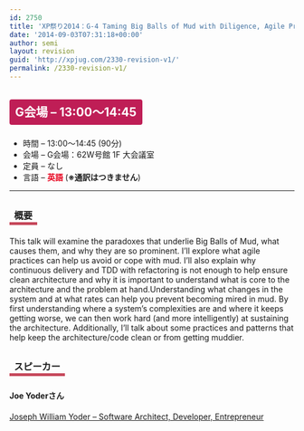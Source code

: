 ```yaml
---
id: 2750
title: 'XP祭り2014：G-4 Taming Big Balls of Mud with Diligence, Agile Practices, and Hard Work【講演】'
date: '2014-09-03T07:31:18+00:00'
author: semi
layout: revision
guid: 'http://xpjug.com/2330-revision-v1/'
permalink: /2330-revision-v1/
---
```


## <span style="color:#FFFFFF; background-color:#BF1E56; margin:0 0 30px 0; padding:10px 10px; border-radius:4px; line-height:2.5;">G会場 – 13:00～14:45</span>

- 時間 – 13:00～14:45 (90分)
- 会場 – G会場：62W号館 1F 大会議室
- 定員 – なし
- 言語 – <span style="color:#E7001D; font-weight: bold;">英語</span> (<span style="font-weight: bold;">※通訳はつきません</span>)

---

### <span style="margin:0 0 10px 0; padding:2px 8px; border-width:0 0 5px 0; border-color:#C6485B; border-style:solid; line-height:2.5;">概要</span>

This talk will examine the paradoxes that underlie Big Balls of Mud, what causes them, and why they are so prominent. I’ll explore what agile practices can help us avoid or cope with mud. I’ll also explain why continuous delivery and TDD with refactoring is not enough to help ensure clean architecture and why it is important to understand what is core to the architecture and the problem at hand.Understanding what changes in the system and at what rates can help you prevent becoming mired in mud. By first understanding where a system’s complexities are and where it keeps getting worse, we can then work hard (and more intelligently) at sustaining the architecture. Additionally, I’ll talk about some practices and patterns that help keep the architecture/code clean or from getting muddier.

### <span style="margin:0 0 10px 0; padding:2px 8px; border-width:0 0 5px 0; border-color:#C6485B; border-style:solid; line-height:2.5;">スピーカー</span>

#### <span style="line-height:1.5;">Joe Yoderさん</span>

[Joseph William Yoder – Software Architect, Developer, Entrepreneur](http://www.joeyoder.com/)